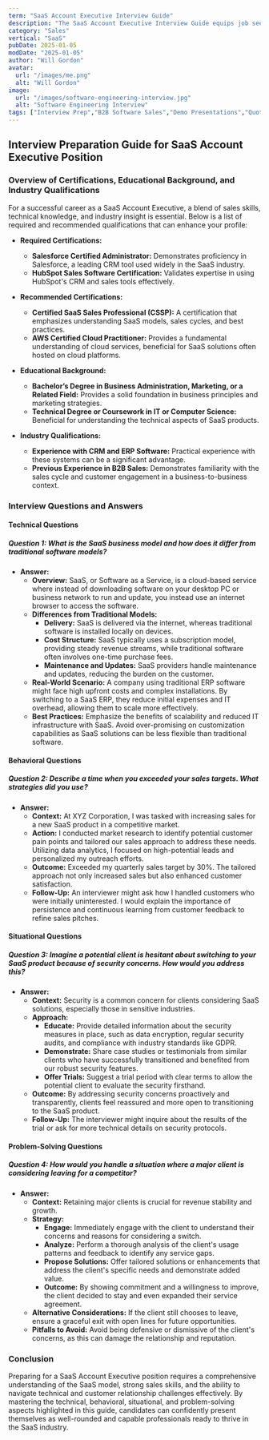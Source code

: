 ```yaml
---
term: "SaaS Account Executive Interview Guide"
description: "The SaaS Account Executive Interview Guide equips job seekers with key strategies and insights to excel in interviews. It covers essential topics such as understanding SaaS sales cycles, demonstrating product knowledge, and mastering objection handling. Learn how to effectively communicate value propositions, tailor your pitch to client needs, and showcase your sales achievements. This guide prepares you to confidently navigate the interview process and secure your role as a successful SaaS Account Executive."
category: "Sales"
vertical: "SaaS"
pubDate: 2025-01-05
modDate: "2025-01-05"
author: "Will Gordon"
avatar: 
  url: "/images/me.png"
  alt: "Will Gordon"
image:
  url: "/images/software-engineering-interview.jpg"
  alt: "Software Engineering Interview"
tags: ["Interview Prep","B2B Software Sales","Demo Presentations","Quota Attainment"]
---
```


## Interview Preparation Guide for SaaS Account Executive Position

### Overview of Certifications, Educational Background, and Industry Qualifications

For a successful career as a SaaS Account Executive, a blend of sales skills, technical knowledge, and industry insight is essential. Below is a list of required and recommended qualifications that can enhance your profile:

- **Required Certifications:**
  - **Salesforce Certified Administrator:** Demonstrates proficiency in Salesforce, a leading CRM tool used widely in the SaaS industry.
  - **HubSpot Sales Software Certification:** Validates expertise in using HubSpot's CRM and sales tools effectively.

- **Recommended Certifications:**
  - **Certified SaaS Sales Professional (CSSP):** A certification that emphasizes understanding SaaS models, sales cycles, and best practices.
  - **AWS Certified Cloud Practitioner:** Provides a fundamental understanding of cloud services, beneficial for SaaS solutions often hosted on cloud platforms.
  
- **Educational Background:**
  - **Bachelor’s Degree in Business Administration, Marketing, or a Related Field:** Provides a solid foundation in business principles and marketing strategies.
  - **Technical Degree or Coursework in IT or Computer Science:** Beneficial for understanding the technical aspects of SaaS products.

- **Industry Qualifications:**
  - **Experience with CRM and ERP Software:** Practical experience with these systems can be a significant advantage.
  - **Previous Experience in B2B Sales:** Demonstrates familiarity with the sales cycle and customer engagement in a business-to-business context.

### Interview Questions and Answers

#### Technical Questions

##### Question 1: What is the SaaS business model and how does it differ from traditional software models?
- **Answer:**
  - **Overview:** SaaS, or Software as a Service, is a cloud-based service where instead of downloading software on your desktop PC or business network to run and update, you instead use an internet browser to access the software.
  - **Differences from Traditional Models:**
    - **Delivery:** SaaS is delivered via the internet, whereas traditional software is installed locally on devices.
    - **Cost Structure:** SaaS typically uses a subscription model, providing steady revenue streams, while traditional software often involves one-time purchase fees.
    - **Maintenance and Updates:** SaaS providers handle maintenance and updates, reducing the burden on the customer.
  - **Real-World Scenario:** A company using traditional ERP software might face high upfront costs and complex installations. By switching to a SaaS ERP, they reduce initial expenses and IT overhead, allowing them to scale more effectively.
  - **Best Practices:** Emphasize the benefits of scalability and reduced IT infrastructure with SaaS. Avoid over-promising on customization capabilities as SaaS solutions can be less flexible than traditional software.

#### Behavioral Questions

##### Question 2: Describe a time when you exceeded your sales targets. What strategies did you use?
- **Answer:**
  - **Context:** At XYZ Corporation, I was tasked with increasing sales for a new SaaS product in a competitive market.
  - **Action:** I conducted market research to identify potential customer pain points and tailored our sales approach to address these needs. Utilizing data analytics, I focused on high-potential leads and personalized my outreach efforts.
  - **Outcome:** Exceeded my quarterly sales target by 30%. The tailored approach not only increased sales but also enhanced customer satisfaction.
  - **Follow-Up:** An interviewer might ask how I handled customers who were initially uninterested. I would explain the importance of persistence and continuous learning from customer feedback to refine sales pitches.

#### Situational Questions

##### Question 3: Imagine a potential client is hesitant about switching to your SaaS product because of security concerns. How would you address this?
- **Answer:**
  - **Context:** Security is a common concern for clients considering SaaS solutions, especially those in sensitive industries.
  - **Approach:**
    - **Educate:** Provide detailed information about the security measures in place, such as data encryption, regular security audits, and compliance with industry standards like GDPR.
    - **Demonstrate:** Share case studies or testimonials from similar clients who have successfully transitioned and benefited from our robust security features.
    - **Offer Trials:** Suggest a trial period with clear terms to allow the potential client to evaluate the security firsthand.
  - **Outcome:** By addressing security concerns proactively and transparently, clients feel reassured and more open to transitioning to the SaaS product.
  - **Follow-Up:** The interviewer might inquire about the results of the trial or ask for more technical details on security protocols.

#### Problem-Solving Questions

##### Question 4: How would you handle a situation where a major client is considering leaving for a competitor?
- **Answer:**
  - **Context:** Retaining major clients is crucial for revenue stability and growth.
  - **Strategy:**
    - **Engage:** Immediately engage with the client to understand their concerns and reasons for considering a switch.
    - **Analyze:** Perform a thorough analysis of the client's usage patterns and feedback to identify any service gaps.
    - **Propose Solutions:** Offer tailored solutions or enhancements that address the client's specific needs and demonstrate added value.
    - **Outcome:** By showing commitment and a willingness to improve, the client decided to stay and even expanded their service agreement.
  - **Alternative Considerations:** If the client still chooses to leave, ensure a graceful exit with open lines for future opportunities.
  - **Pitfalls to Avoid:** Avoid being defensive or dismissive of the client's concerns, as this can damage the relationship and reputation.

### Conclusion

Preparing for a SaaS Account Executive position requires a comprehensive understanding of the SaaS model, strong sales skills, and the ability to navigate technical and customer relationship challenges effectively. By mastering the technical, behavioral, situational, and problem-solving aspects highlighted in this guide, candidates can confidently present themselves as well-rounded and capable professionals ready to thrive in the SaaS industry.
